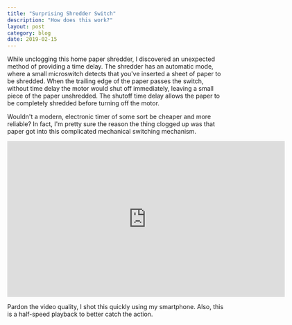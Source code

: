 ```yaml
---
title: "Surprising Shredder Switch"
description: "How does this work?"
layout: post
category: blog
date: 2019-02-15
---
```


While unclogging this home paper shredder, I discovered an unexpected method of providing a time delay.  The shredder has an automatic mode, where a small microswitch detects that you've inserted a sheet of paper to be shredded.  When the trailing edge of the paper passes the switch, without  time delay the motor would shut off immediately, leaving a small piece of the paper unshredded.  The shutoff time delay allows the paper to be completely shredded before turning off the motor.

Wouldn't a modern, electronic timer of some sort be cheaper and more reliable? In fact, I'm pretty sure the reason the thing clogged up was that paper got into this complicated mechanical switching mechanism. 

<iframe width="640" height="360" src="https://www.youtube.com/embed/vgMgZhofk-g" frameborder="0" allow="accelerometer; autoplay; encrypted-media; gyroscope; picture-in-picture" allowfullscreen></iframe>

Pardon the video quality, I shot this quickly using my smartphone.  Also, this is a half-speed playback to better catch the action.


